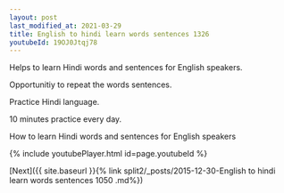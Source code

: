 ```yaml
---
layout: post
last_modified_at: 2021-03-29
title: English to hindi learn words sentences 1326 
youtubeId: 19OJ0Jtqj78
---
```

 
 
Helps to learn Hindi words and sentences for English speakers.

Opportunitiy to repeat the words sentences. 

Practice Hindi language. 
 
10 minutes practice every day. 
 
How to learn Hindi words and sentences for English speakers 
 
{% include youtubePlayer.html id=page.youtubeId %}
 
 
[Next]({{ site.baseurl }}{% link  split2/_posts/2015-12-30-English to hindi learn words sentences 1050 .md%})
 
